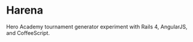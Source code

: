 Harena
======

Hero Academy tournament generator experiment with Rails 4, AngularJS, and CoffeeScript.
